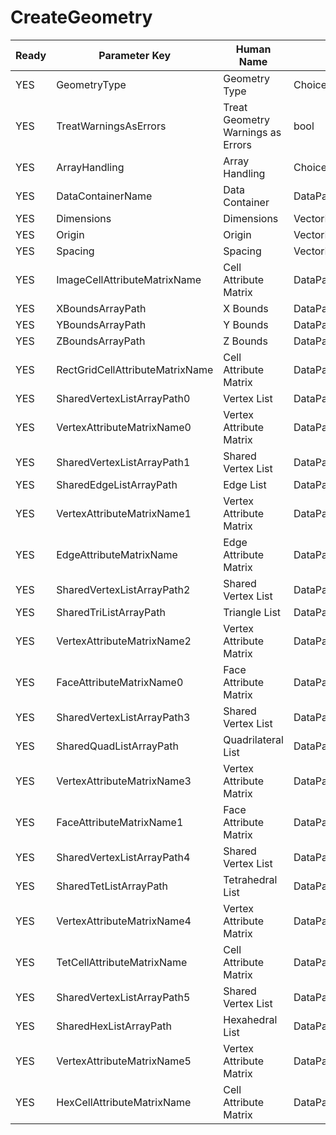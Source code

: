 # CreateGeometry #

| Ready | Parameter Key | Human Name | Parameter Type | Parameter Class |
|-------|---------------|------------|-----------------|----------------|
| YES | GeometryType | Geometry Type | ChoicesParameter::ValueType | ChoicesParameter |
| YES | TreatWarningsAsErrors | Treat Geometry Warnings as Errors | bool | BoolParameter |
| YES | ArrayHandling | Array Handling | ChoicesParameter::ValueType | ChoicesParameter |
| YES | DataContainerName | Data Container | DataPath | DataGroupSelectionParameter |
| YES | Dimensions | Dimensions | VectorInt32Parameter::ValueType | VectorInt32Parameter |
| YES | Origin | Origin | VectorFloat32Parameter::ValueType | VectorFloat32Parameter |
| YES | Spacing | Spacing | VectorFloat32Parameter::ValueType | VectorFloat32Parameter |
| YES | ImageCellAttributeMatrixName | Cell Attribute Matrix | DataPath | ArrayCreationParameter |
| YES | XBoundsArrayPath | X Bounds | DataPath | ArraySelectionParameter |
| YES | YBoundsArrayPath | Y Bounds | DataPath | ArraySelectionParameter |
| YES | ZBoundsArrayPath | Z Bounds | DataPath | ArraySelectionParameter |
| YES | RectGridCellAttributeMatrixName | Cell Attribute Matrix | DataPath | ArrayCreationParameter |
| YES | SharedVertexListArrayPath0 | Vertex List | DataPath | ArraySelectionParameter |
| YES | VertexAttributeMatrixName0 | Vertex Attribute Matrix | DataPath | ArrayCreationParameter |
| YES | SharedVertexListArrayPath1 | Shared Vertex List | DataPath | ArraySelectionParameter |
| YES | SharedEdgeListArrayPath | Edge List | DataPath | ArraySelectionParameter |
| YES | VertexAttributeMatrixName1 | Vertex Attribute Matrix | DataPath | ArrayCreationParameter |
| YES | EdgeAttributeMatrixName | Edge Attribute Matrix | DataPath | ArrayCreationParameter |
| YES | SharedVertexListArrayPath2 | Shared Vertex List | DataPath | ArraySelectionParameter |
| YES | SharedTriListArrayPath | Triangle List | DataPath | ArraySelectionParameter |
| YES | VertexAttributeMatrixName2 | Vertex Attribute Matrix | DataPath | ArrayCreationParameter |
| YES | FaceAttributeMatrixName0 | Face Attribute Matrix | DataPath | ArrayCreationParameter |
| YES | SharedVertexListArrayPath3 | Shared Vertex List | DataPath | ArraySelectionParameter |
| YES | SharedQuadListArrayPath | Quadrilateral List | DataPath | ArraySelectionParameter |
| YES | VertexAttributeMatrixName3 | Vertex Attribute Matrix | DataPath | ArrayCreationParameter |
| YES | FaceAttributeMatrixName1 | Face Attribute Matrix | DataPath | ArrayCreationParameter |
| YES | SharedVertexListArrayPath4 | Shared Vertex List | DataPath | ArraySelectionParameter |
| YES | SharedTetListArrayPath | Tetrahedral List | DataPath | ArraySelectionParameter |
| YES | VertexAttributeMatrixName4 | Vertex Attribute Matrix | DataPath | ArrayCreationParameter |
| YES | TetCellAttributeMatrixName | Cell Attribute Matrix | DataPath | ArrayCreationParameter |
| YES | SharedVertexListArrayPath5 | Shared Vertex List | DataPath | ArraySelectionParameter |
| YES | SharedHexListArrayPath | Hexahedral List | DataPath | ArraySelectionParameter |
| YES | VertexAttributeMatrixName5 | Vertex Attribute Matrix | DataPath | ArrayCreationParameter |
| YES | HexCellAttributeMatrixName | Cell Attribute Matrix | DataPath | ArrayCreationParameter |
